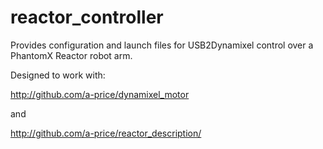 reactor_controller
==================

Provides configuration and launch files for USB2Dynamixel control over a PhantomX Reactor robot arm. 

Designed to work with:

http://github.com/a-price/dynamixel_motor

and

http://github.com/a-price/reactor_description/
